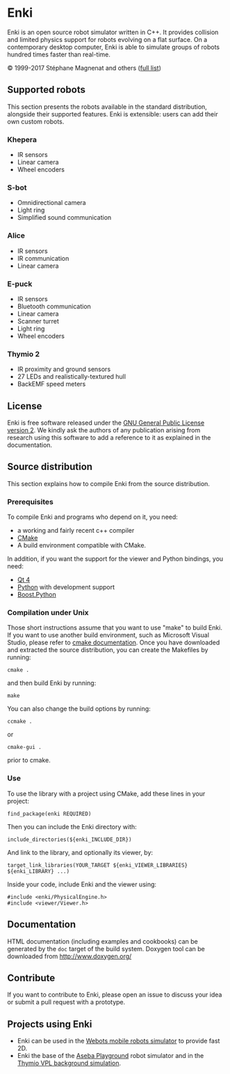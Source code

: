 # Enki

Enki is an open source robot simulator written in C++.
It provides collision and limited physics support for robots evolving on a flat surface.
On a contemporary desktop computer, Enki is able to simulate groups of robots hundred times faster than real-time.

© 1999-2017 Stéphane Magnenat and others ([full list](AUTHORS))

## Supported robots

This section presents the robots available in the standard distribution, alongside their supported features. Enki is extensible: users can add their own custom robots.

### Khepera

* IR sensors
* Linear camera
* Wheel encoders

### S-bot

* Omnidirectional camera
* Light ring
* Simplified sound communication

### Alice

* IR sensors
* IR communication
* Linear camera

### E-puck

* IR sensors
* Bluetooth communication
* Linear camera
* Scanner turret
* Light ring
* Wheel encoders

### Thymio 2

* IR proximity and ground sensors
* 27 LEDs and realistically-textured hull
* BackEMF speed meters

## License

Enki is free software released under the [GNU General Public License version 2](LICENSE).
We kindly ask the authors of any publication arising from research using this software to add a reference to it as explained in the documentation.

## Source distribution

This section explains how to compile Enki from the source distribution.

### Prerequisites

To compile Enki and programs who depend on it, you need:
* a working and fairly recent c++ compiler
* [CMake](https://cmake.org/)
* A build environment compatible with CMake.

In addition, if you want the support for the viewer and Python bindings, you need:
* [Qt 4](https://download.qt.io/archive/qt/4.8/4.8.6/)
* [Python](https://www.python.org/) with development support
* [Boost.Python](http://www.boost.org/doc/libs/1_65_1/libs/python/doc/html/)

### Compilation under Unix

Those short instructions assume that you want to use "make" to build Enki.
If you want to use another build environment, such as Microsoft Visual Studio, please refer to [cmake documentation](https://cmake.org/documentation/).
Once you have downloaded and extracted the source distribution, you can create the Makefiles by running:

	cmake .

and then build Enki by running:

	make

You can also change the build options by running:

	ccmake .

or

	cmake-gui .

prior to cmake.

### Use

To use the library with a project using CMake, add these lines in your project:

	find_package(enki REQUIRED)

Then you can include the Enki directory with:

	include_directories(${enki_INCLUDE_DIR})

And link to the library, and optionally its viewer, by:

	target_link_libraries(YOUR_TARGET ${enki_VIEWER_LIBRARIES} ${enki_LIBRARY} ...)

Inside your code, include Enki and the viewer using:

	#include <enki/PhysicalEngine.h>
	#include <viewer/Viewer.h>


## Documentation

HTML documentation (including examples and cookbooks) can be generated by the
`doc` target of the build system.  Doxygen tool can be downloaded from
http://www.doxygen.org/

## Contribute

If you want to contribute to Enki, please open an issue to discuss your idea or submit a pull request with a prototype.

## Projects using Enki

* Enki can be used in the [Webots mobile robots simulator](http://www.cyberbotics.com/) to provide fast 2D.
* Enki the base of the [Aseba Playground](http://aseba.io) robot simulator and in the [Thymio VPL background simulation](https://github.com/aseba-community/thymio-vpl2/).
